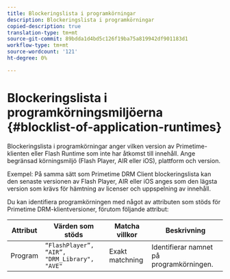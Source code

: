 ```yaml
---
title: Blockeringslista i programkörningar
description: Blockeringslista i programkörningar
copied-description: true
translation-type: tm+mt
source-git-commit: 89bdda1d4bd5c126f19ba75a819942df901183d1
workflow-type: tm+mt
source-wordcount: '121'
ht-degree: 0%

---
```



# Blockeringslista i programkörningsmiljöerna {#blocklist-of-application-runtimes}

Blockeringslista i programkörningar anger vilken version av Primetime-klienten eller Flash Runtime som inte har åtkomst till innehåll. Ange begränsad körningsmiljö (Flash Player, AIR eller iOS), plattform och version.

Exempel: På samma sätt som Primetime DRM Client blockeringslista kan den senaste versionen av Flash Player, AIR eller iOS anges som den lägsta version som krävs för hämtning av licenser och uppspelning av innehåll.

Du kan identifiera programkörningen med något av attributen som stöds för Primetime DRM-klientversioner, förutom följande attribut:

| **Attribut** | **Värden som stöds** | **Matcha villkor** | **Beskrivning** |
|---|---|---|---|
| Program | `“FlashPlayer”, “AIR”, "DRM_Library", "AVE"` | Exakt matchning | Identifierar namnet på programkörningen. |

